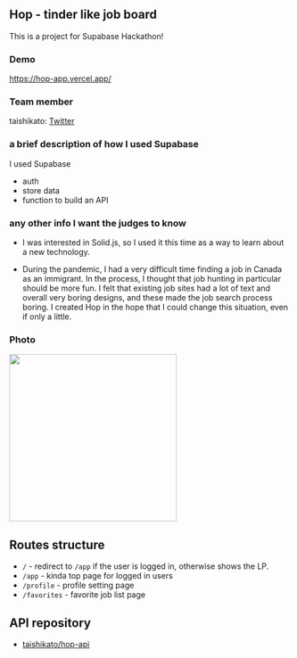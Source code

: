 ## Hop - tinder like job board

This is a project for Supabase Hackathon!

### Demo
https://hop-app.vercel.app/

### Team member
taishikato: [Twitter](https://twitter.com/taishik_)

### a brief description of how I used Supabase
I used Supabase
* auth
* store data
* function to build an API

### any other info I want the judges to know

* I was interested in Solid.js, so I used it this time as a way to learn about a new technology.

* During the pandemic, I had a very difficult time finding a job in Canada as an immigrant. In the process, I thought that job hunting in particular should be more fun.
I felt that existing job sites had a lot of text and overall very boring designs, and these made the job search process boring. I created Hop in the hope that I could change this situation, even if only a little.

### Photo

<img src="https://user-images.githubusercontent.com/980588/185810162-04dcbd67-2574-4691-a8c7-44688a9867a5.jpg" width="300px">

## Routes structure

* `/` - redirect to `/app` if the user is logged in, otherwise shows the LP.
* `/app` - kinda top page for logged in users
* `/profile` - profile setting page
* `/favorites` - favorite job list page

## API repository

* [taishikato/hop-api](https://github.com/taishikato/hop-api)
